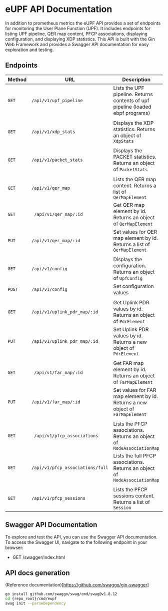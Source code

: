 # eUPF API Documentation

In addition to prometheus metrics the eUPF API provides a set of endpoints for monitoring the User Plane Function (UPF). It includes endpoints for listing UPF pipeline, QER map content, PFCP associations, displaying configuration, and displaying XDP statistics. This API is built with the Gin Web Framework and provides a Swagger API documentation for easy exploration and testing.

## Endpoints

| Method | URL                              | Description                                                                     | Example                          |
|--------|----------------------------------|---------------------------------------------------------------------------------|----------------------------------|
| `GET`  | `/api/v1/upf_pipeline`           | Lists the UPF pipeline. Returns contents of upf pipeline (loaded ebpf programs) | `/api/v1/upf_pipeline`           |
|        |
| `GET`  | `/api/v1/xdp_stats`              | Displays the XDP statistics. Returns an object of `XdpStats`                    | `/api/v1/xdp_stats`              |
|        |
| `GET`  | `/api/v1/packet_stats`           | Displays the PACKET statistics. Returns an object of `PacketStats`              | `/api/v1/packet_stats`           |
|        |
| `GET`  | `/api/v1/qer_map`                | Lists the QER map content. Returns a list of `QerMapElement`                    | `/api/v1/qer_map`                |
| `GET`  | ` /api/v1/qer_map/:id`           | Get QER map element by id. Returns an object of `QerMapElement`                 | `/api/v1/qer_map/:id`            |
| `PUT`  | `/api/v1/qer_map/:id`            | Set values for QER map element by id. Returns a list of `QerMapElement`         | `/api/v1/qer_map/:id`            |
|        |
| `GET`  | `/api/v1/config`                 | Displays the configuration. Returns an object of `UpfConfig`                    | `GET /api/v1/config`             |
| `POST` | `/api/v1/config`                 | Set configuration values                                                        | `/api/v1/config`                 |
|        |
| `GET`  | `/api/v1/uplink_pdr_map/:id`     | Get Uplink PDR values by id. Returns an object of `PdrElement`                  | `/api/v1/uplink_pdr_map/:id`     |                       |
| `PUT`  | `/api/v1/uplink_pdr_map/:id`     | Set Uplink PDR values by id. Returns a new object of `PdrElement`               | `/api/v1/uplink_pdr_map/:id`     |
|        |
| `GET`  | ` /api/v1/far_map/:id`           | Get FAR map element by id. Returns an object of `FarMapElement`                 | `/api/v1/far_map/:id`            |
| `PUT`  | `/api/v1/far_map/:id`            | Set values for FAR map element by id. Returns a new object of `FarMapElement`   | `/api/v1/far_map/:id`            |
|        |
| `GET`  | ` /api/v1/pfcp_associations`     | Lists the PFCP associations. Returns an object of `NodeAssociationMap`          | `/api/v1/pfcp_associations`      |
| `GET`  | `/api/v1/pfcp_associations/full` | Lists the full PFCP associations. Returns an object of `NodeAssociationMap`     | `/api/v1/pfcp_associations/full` |
|        |
| `GET`  |`/api/v1/pfcp_sessions`| Lists the PFCP sessions content. Returns a list of `Session`                    |`/api/v1/pfcp_sessions`|

## Swagger API Documentation

To explore and test the API, you can use the Swagger API documentation. To access the Swagger UI, navigate to the following endpoint in your browser:

- GET /swagger/index.html

## API docs generation 
(Reference documentation)[https://github.com/swaggo/gin-swagger]
```bash
go install github.com/swaggo/swag/cmd/swag@v1.8.12
cd {repo_root}/cmd/eupf
swag init --parseDependency
```